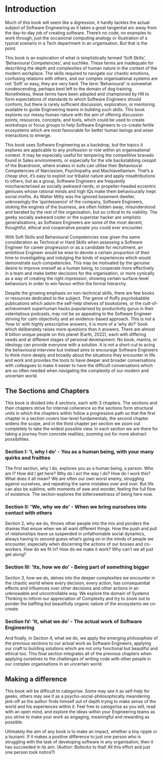 # Introduction

Much of this book will seem like a digression, it hardly tackles the actual subject of Software Engineering as it takes a great tangential arc away from the day-to-day job of creating software. There’s no code, no examples to work through, just the occasional computing analogy or illustration of a typical scenario in a Tech department in an organisation.  But that is the point.

This book is an exploration of what is simplistically termed ‘Soft Skills’, ‘Behavioural Competencies’, and suchlike.  These terms are inadequate for describing the depth and complexities of human nature in the context of the modern workplace.  The skills required to navigate our chaotic emotions, confusing relations with others, and our complex organisational systems are not ‘Soft’ or easy, they are very hard.  The term ‘Behavioural’ is somewhat condescending, perhaps best left to the domain of dog training.  Nonetheless, these terms have been adopted and championed by HR to form expectations of standards to which Software Engineers should conform, but there is rarely sufficient discussion, exploration, or mentoring available to guide Engineering teams in building such skills.  This book explores our messy human nature with the aim of offering discussion points, resources, concepts, and tools, which could be used to create workshops or focus groups to help Software Engineers to co-create fertile ecosystems which are most favourable for better human beings and wiser interactions to emerge.

This book uses Software Engineering as a backdrop, but the topics it explores are applicable to any profession or role within an organisational context.  It may be especially useful for tempering the competitive bravado found in Sales environments, or especially for the vile backstabbing cesspit of the Boardroom, where snakes in suits can utilise their Behavioural Competencies of Narcissism, Psychopathy and Machiavellianism.  That’s a cheap shot, it’s easy to exploit our tribalist nature and apply misattributions to others, but as a group, Software Engineers are frequently mischaracterised as socially awkward nerds, or propeller-headed eccentric geniuses whose rational minds and high IQs make them behaviourally inept social misfits.  As Walter Mitty was the ignored basement dweller, unknowingly the ‘quintessence’ of the company, Software Engineers, stoking the engines of the business, are often hidden away, misunderstood and berated by the rest of the organisation, but so critical to its viability.  The geeky socially awkward coder or the superstar hacker are simplistic generalisations, as Software Engineers are some of the most decent, thoughtful, ethical and cooperative people you could ever encounter.

With Soft Skills and Behavioural Competencies now given the same consideration as Technical or Hard Skills when assessing a Software Engineer for career progression or as a candidate for recruitment, an ambitious Engineer would be wise to devote a certain proportion of their time to investigating and indulging the kinds of experiences which would demonstrate such competencies.  This may be motivated by the genuine desire to improve oneself as a human being, to cooperate more effectively in a team and make better decisions for the organisation, or more cynically as a way of creating the right impression, showing certain surface-level behaviours in order to win favour within the formal hierarchy.  

Despite the growing emphasis on non-technical skills, there are few books or resources dedicated to the subject. The genre of fluffy psychobabble publications which adorn the self-help shelves of bookstores, or the cult-of-achievement superhuman hacks popularised by productivity gurus in their ostentatious podcasts, may not be so appealing to the Software Engineer striving for calm objectivity and an evidence-based approach.  This is not a ‘how to’ with highly prescriptive answers, it is more of a ‘why do?’ book which deliberately raises more questions than it answers.  There are almost 8 billion unique people on this planet (Earth, 2022), each with differing needs and at different stages of personal development.  No book, mantra, or ideology can provide everyone with a solution.  It is not a short-cut to acing the behavioural interview but instead aims to encourage Software Engineers to think more deeply and broadly about the situations they encounter in life and work and provides the tools to have deeper and broader conversations with colleagues to make it easier to have the difficult conversations which are so often needed when navigating the complexity of our modern and uncertain world.

## The Sections and Chapters
This book is divided into 4 sections, each with 3 chapters.  The sections and their chapters strive for internal coherence so the sections form structural units in which the chapters within follow a progressive path so that the first chapter in a section covers low-level fundamentals, the second chapter widens the scope, and in the third chapter per section we zoom out completely to take the widest possible view.  In each section we are there for taking a journey from concrete realities, zooming out for more abstract possibilities.

### Section I: 'I, why I do' - You as a human being, with your many quirks and frailties
The first section, why I do, explores you as a human being, a person.  Who am I? How did I get here? Why do I act the way I do?  How do I work this?  What does it all mean?  We are often our own worst enemy, struggling against ourselves, and repeating the same mistakes over and over.  But life can also be sublime, with moments of awe and wonder, feeling the full flow of existence.  The section explores the bittersweetness of being here now.

### Section II: 'We, why we do' - When we bring ourselves into contact with others
Section 2, why we do, throws other people into the mix and ponders the dramas that ensue when we all want different things.  How the push and pull of relationships leave us suspended in unfathomable social dynamics, always having to second guess what’s going on in the minds of people we encounter, especially when discerning the actions of our bosses and co-workers.  How do we fit in?  How do we make it work?  Why can’t we all just get along?

### Section III: 'Its, how we do' - Being part of something bigger
Section 3, how we do, delves into the deeper complexities we encounter in the chaotic world where every decision, every action, has consequential effects and influences over other decisions and other actions in an unknowable and uncontrollable way.  We explore the domain of Systems Thinking to inform our appreciation of Complexity and try to zoom out to ponder the baffling but beautifully organic nature of the ecosystems we co-create.

### Section IV: 'It, what we do' - The actual work of Software Engineering
And finally, in Section 4, what we do, we apply the emerging philosophies of the previous sections to our actual work as Software Engineers, applying our craft to building solutions which are not only functional but beautiful and ethical too.  This final section integrates all of the previous chapters when applying ourselves to the challenges of writing code with other people in our complex organisations in an uncertain world.

## Making a difference
This book will be difficult to categorise.  Some may see it as self-help for geeks, others may see it as a psycho-social-philosophically meandering jerk-off as the author finds himself out of depth trying to make sense of the world and his experiences within it.  Feel free to categorise as you will, read with an open mind, and explore the ideas within your Engineering teams as you strive to make your work as engaging, meaningful and rewarding as possible.

Ultimately the aim of any book is to make an impact, whether a tiny ripple or a tsunami.  If it makes a positive difference to just one person who is struggling with the task of developing software in any organisation, then it has succeeded in its aim.  (Author: Bollocks to that! All this effort and just one person took notice?)
